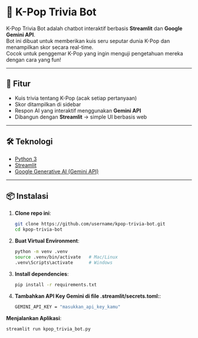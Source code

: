 # 🎵 K-Pop Trivia Bot

K-Pop Trivia Bot adalah chatbot interaktif berbasis **Streamlit** dan **Google Gemini API**.  
Bot ini dibuat untuk memberikan kuis seru seputar dunia K-Pop dan menampilkan skor secara real-time.  
Cocok untuk penggemar K-Pop yang ingin menguji pengetahuan mereka dengan cara yang fun!

---

## 🚀 Fitur
- Kuis trivia tentang K-Pop (acak setiap pertanyaan)
- Skor ditampilkan di sidebar
- Respon AI yang interaktif menggunakan **Gemini API**
- Dibangun dengan **Streamlit** → simple UI berbasis web

---

## 🛠️ Teknologi
- [Python 3](https://www.python.org/)  
- [Streamlit](https://streamlit.io/)  
- [Google Generative AI (Gemini API)](https://ai.google.dev/)  

---

## 📦 Instalasi

1. **Clone repo ini**:
   ```bash
   git clone https://github.com/username/kpop-trivia-bot.git
   cd kpop-trivia-bot

2. **Buat Virtual Environment**:
   ```bash
   python -m venv .venv
   source .venv/bin/activate   # Mac/Linux
   .venv\Scripts\activate      # Windows

3. **Install dependencies**:
   ```bash
   pip install -r requirements.txt

4. **Tambahkan API Key Gemini di file .streamlit/secrets.toml:**:
   ```bash
   GEMINI_API_KEY = "masukkan_api_key_kamu"

**Menjalankan Aplikasi**:
```bash
streamlit run kpop_trivia_bot.py

